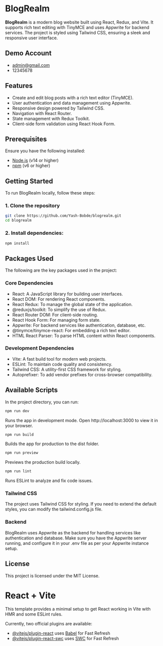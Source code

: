 # BlogRealm

**BlogRealm** is a modern blog website built using React, Redux, and Vite. It supports rich text editing with TinyMCE and uses Appwrite for backend services. The project is styled using Tailwind CSS, ensuring a sleek and responsive user interface.


## Demo Account
- admin@gmail.com
- 12345678
## Features

- Create and edit blog posts with a rich text editor (TinyMCE).
- User authentication and data management using Appwrite.
- Responsive design powered by Tailwind CSS.
- Navigation with React Router.
- State management with Redux Toolkit.
- Client-side form validation using React Hook Form.

## Prerequisites

Ensure you have the following installed:

- [Node.js](https://nodejs.org/en/download/) (v14 or higher)
- [npm](https://www.npmjs.com/get-npm) (v6 or higher)

## Getting Started

To run BlogRealm locally, follow these steps:

### 1. Clone the repository

```bash
git clone https://github.com/Yash-Bobde/blogrealm.git
cd blogrealm
```

### 2. Install dependencies:
```bash
npm install
```

## Packages Used
The following are the key packages used in the project:

### Core Dependencies
- React: A JavaScript library for building user interfaces.
- React DOM: For rendering React components.
- React Redux: To manage the global state of the application.
- @reduxjs/toolkit: To simplify the use of Redux.
- React Router DOM: For client-side routing.
- React Hook Form: For managing form state.
- Appwrite: For backend services like authentication, database, etc.
- @tinymce/tinymce-react: For embedding a rich text editor.
- HTML React Parser: To parse HTML content within React components.
### Development Dependencies
- Vite: A fast build tool for modern web projects.
- ESLint: To maintain code quality and consistency.
- Tailwind CSS: A utility-first CSS framework for styling.
- Autoprefixer: To add vendor prefixes for cross-browser compatibility.

## Available Scripts
In the project directory, you can run:

```bash
npm run dev
```
Runs the app in development mode. Open http://localhost:3000 to view it in your browser.

```bash
npm run build
```
Builds the app for production to the dist folder.

```bash
npm run preview
```
Previews the production build locally.

```bash
npm run lint
```
Runs ESLint to analyze and fix code issues.

### Tailwind CSS
The project uses Tailwind CSS for styling. If you need to extend the default styles, you can modify the tailwind.config.js file.

### Backend
BlogRealm uses Appwrite as the backend for handling services like authentication and database. Make sure you have the Appwrite server running, and configure it in your .env file as per your Appwrite instance setup.

## License
This project is licensed under the MIT License.


# React + Vite

This template provides a minimal setup to get React working in Vite with HMR and some ESLint rules.

Currently, two official plugins are available:

- [@vitejs/plugin-react](https://github.com/vitejs/vite-plugin-react/blob/main/packages/plugin-react/README.md) uses [Babel](https://babeljs.io/) for Fast Refresh
- [@vitejs/plugin-react-swc](https://github.com/vitejs/vite-plugin-react-swc) uses [SWC](https://swc.rs/) for Fast Refresh
